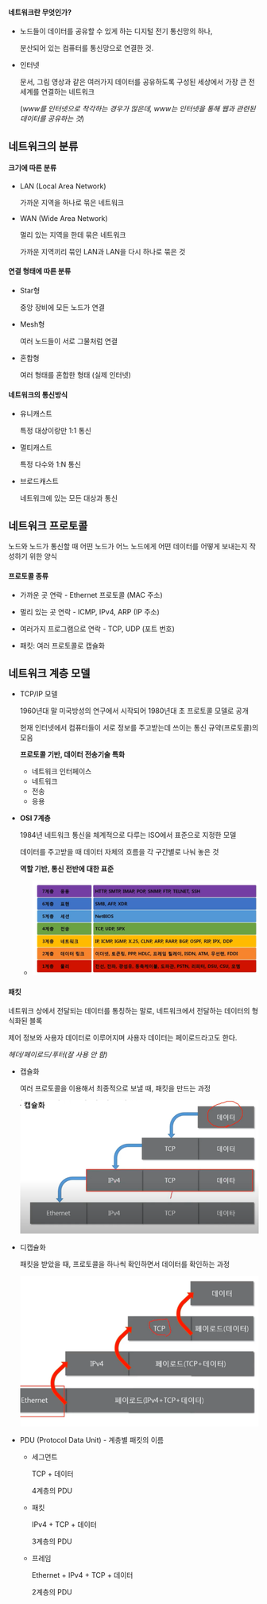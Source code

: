 #### 네트워크란 무엇인가?

- 노드들이 데이터를 공유할 수 있게 하는 디지털 전기 통신망의 하나,

  분산되어 있는 컴퓨터를 통신망으로 연결한 것.

- 인터넷

  문서, 그림 영상과 같은 여러가지 데이터를 공유하도록 구성된 세상에서 가장 큰 전세계를 연결하는 네트워크

  (*www를 인터넷으로 착각하는 경우가 많은데, www는 인터넷을 통해 웹과 관련된 데이터를 공유하는 것*)





## 네트워크의 분류

#### 크기에 따른 분류

- LAN (Local Area Network)

  가까운 지역을 하나로 묶은 네트워크

- WAN (Wide Area Network)

  멀리 있는 지역을 한데 묶은 네트워크

  가까운 지역끼리 묶인 LAN과 LAN을 다시 하나로 묶은 것



#### 연결 형태에 따른 분류

- Star형

  중앙 장비에 모든 노드가 연결

- Mesh형

  여러 노드들이 서로 그물처럼 연결

- 혼합형

  여러 형태를 혼합한 형태 (실제 인터넷)



#### 네트워크의 통신방식

- 유니캐스트

  특정 대상이랑만 1:1 통신

- 멀티캐스트

  특정 다수와 1:N 통신

- 브로드캐스트

  네트워크에 있는 모든 대상과 통신





## 네트워크 프로토콜

노드와 노드가 통신할 때 어떤 노드가 어느 노드에게 어떤 데이터를 어떻게 보내는지 작성하기 위한 양식



#### 프로토콜 종류

- 가까운 곳 연락 - Ethernet 프로토콜 (MAC 주소)
- 멀리 있는 곳 연락 - ICMP, IPv4, ARP (IP 주소)
- 여러가지 프로그램으로 연락 -  TCP, UDP (포트 번호)



- 패킷: 여러 프로토콜로 캡슐화





## 네트워크 계층 모델

- TCP/IP 모델

  1960년대 말 미국방성의 연구에서 시작되어 1980년대 초 프로토콜 모델로 공개

  현재 인터넷에서 컴퓨터들이 서로 정보를 주고받는데 쓰이는 통신 규약(프로토콜)의 모음

  **프로토콜 기반, 데이터 전송기술 특화**

  - 네트워크 인터페이스
  - 네트워크
  - 전송
  - 응용



- **OSI 7계층**

  1984년 네트워크 통신을 체계적으로 다루는 ISO에서 표준으로 지정한 모델

  데이터를 주고받을 때 데이터 자체의 흐름을 각 구간별로 나눠 놓은 것

  **역할 기반, 통신 전반에 대한 표준**

  

  - ![image-20220912093428714](%EB%84%A4%ED%8A%B8%EC%9B%8C%ED%81%AC%EC%99%80%20%EB%AA%A8%EB%8D%B8.assets/image-20220912093428714.png)

  





#### 패킷

네트워크 상에서 전달되는 데이터를 통칭하는 말로, 네트워크에서 전달하는 데이터의 형식화된 블록

제어 정보와 사용자 데이터로 이루어지며 사용자 데이터는 페이로드라고도 한다.

*헤더/페이로드/푸터(잘 사용 안 함)* 



- 캡슐화

  여러 프로토콜을 이용해서 최종적으로 보낼 때, 패킷을 만드는 과정

  ![image-20220912094515635](%EB%84%A4%ED%8A%B8%EC%9B%8C%ED%81%AC%EC%99%80%20%EB%AA%A8%EB%8D%B8.assets/image-20220912094515635.png)



- 디캡슐화

  패킷을 받았을 때, 프로토콜을 하나씩 확인하면서 데이터를 확인하는 과정

  ![image-20220912094739211](%EB%84%A4%ED%8A%B8%EC%9B%8C%ED%81%AC%EC%99%80%20%EB%AA%A8%EB%8D%B8.assets/image-20220912094739211.png)



- PDU (Protocol Data Unit) - 계층별 패킷의 이름

  - 세그먼트

    TCP + 데이터

    4계층의 PDU

  - 패킷

    IPv4 + TCP + 데이터

    3계층의 PDU

  - 프레임

    Ethernet + IPv4 + TCP + 데이터

    2계층의 PDU